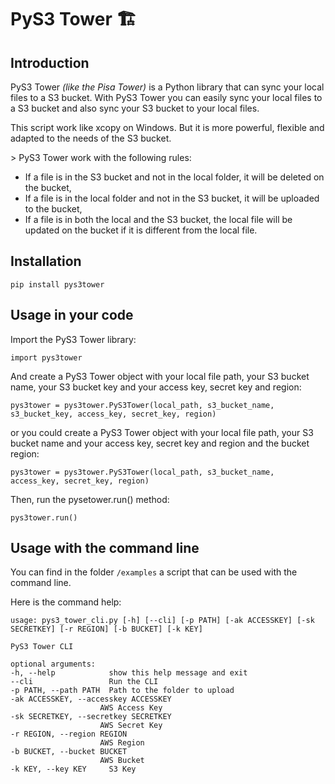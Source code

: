 # PyS3 Tower :building_construction:


## Introduction

PyS3 Tower *(like the Pisa Tower)* is a Python library that can sync your local files to a S3 bucket. With PyS3 Tower you can easily sync your local files to a S3 bucket and also sync your S3 bucket to your local files.

This script work like xcopy on Windows. But it is more powerful, flexible and adapted to the needs of the S3 bucket.

\> PyS3 Tower work with the following rules:
- If a file is in the S3 bucket and not in the local folder, it will be deleted on the bucket,
- If a file is in the local folder and not in the S3 bucket, it will be uploaded to the bucket,
- If a file is in both the local and the S3 bucket, the local file will be updated on the bucket if it is different from the local file.


## Installation

    pip install pys3tower


## Usage in your code

Import the PyS3 Tower library:

    import pys3tower

And create a PyS3 Tower object with your local file path, your S3 bucket name, your S3 bucket key and your access key, secret key and region:
    
    pys3tower = pys3tower.PyS3Tower(local_path, s3_bucket_name, s3_bucket_key, access_key, secret_key, region)

or you could create a PyS3 Tower object with your local file path, your S3 bucket name and your access key, secret key and region and the bucket region:

    pys3tower = pys3tower.PyS3Tower(local_path, s3_bucket_name, access_key, secret_key, region)

Then, run the pysetower.run() method:

    pys3tower.run()


## Usage with the command line

You can find in the folder `/examples` a script that can be used with the command line.

Here is the command help:

    usage: pys3_tower_cli.py [-h] [--cli] [-p PATH] [-ak ACCESSKEY] [-sk SECRETKEY] [-r REGION] [-b BUCKET] [-k KEY]

    PyS3 Tower CLI

    optional arguments:
    -h, --help            show this help message and exit
    --cli                 Run the CLI
    -p PATH, --path PATH  Path to the folder to upload
    -ak ACCESSKEY, --accesskey ACCESSKEY
                        AWS Access Key
    -sk SECRETKEY, --secretkey SECRETKEY
                        AWS Secret Key
    -r REGION, --region REGION
                        AWS Region
    -b BUCKET, --bucket BUCKET
                        AWS Bucket
    -k KEY, --key KEY     S3 Key